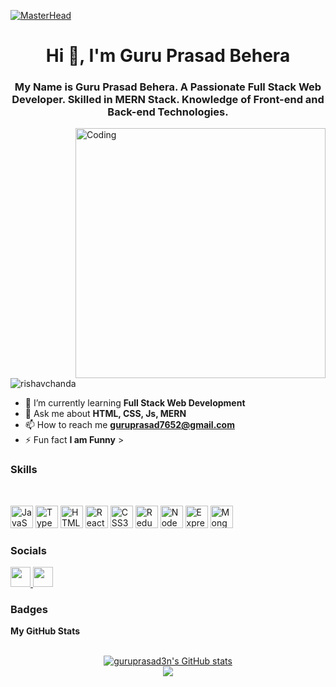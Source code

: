 [![MasterHead](https://camo.githubusercontent.com/d4902b57b5e2549993dfc819375943915f4a4bd1c2b3718f894547e1910c3e2e/68747470733a2f2f63686b736b696c6c732e636f6d2f77702d636f6e74656e742f75706c6f6164732f323032302f30342f62616e6e65722d62672e676966)](https://guruprasad3n.github.io/)


<h1 align="center">Hi 👋, I'm Guru Prasad Behera</h1>

<h3 align="center">My Name is Guru Prasad Behera. A Passionate Full Stack Web Developer. Skilled in MERN Stack. Knowledge
of Front-end and Back-end Technologies. </h3>

<img
  align="right"
  alt="Coding"
  width="400"
  src="https://cdn.dribbble.com/users/1162077/screenshots/3848914/programmer.gif"/>

<p align="left">
  <img
    src="https://komarev.com/ghpvc/?username=Guruprasad3n&label=Profile%20views&color=0e75b6&style=flat"
    alt="rishavchanda"
  />
</p>

- 🌱 I’m currently learning **Full Stack Web Development**
- 💬 Ask me about **HTML, CSS, Js, MERN**
- 📫 How to reach me **guruprasad7652@gmail.com**
- ⚡ Fun fact **I am Funny** >

### Skills

<br />
<p align="left">
  <a
    href="https://developer.mozilla.org/en-US/docs/Web/JavaScript"
    target="_blank"
    rel="noreferrer"
    ><img
      src="https://raw.githubusercontent.com/danielcranney/readme-generator/main/public/icons/skills/javascript-colored.svg"
      width="36"
      height="36"
      alt="JavaScript"
  /></a>
  <a href="https://www.typescriptlang.org/" target="_blank" rel="noreferrer"
    ><img
      src="https://raw.githubusercontent.com/danielcranney/readme-generator/main/public/icons/skills/typescript-colored.svg"
      width="36"
      height="36"
      alt="TypeScript"
  /></a>
  <a
    href="https://developer.mozilla.org/en-US/docs/Glossary/HTML5"
    target="_blank"
    rel="noreferrer"
    ><img
      src="https://raw.githubusercontent.com/danielcranney/readme-generator/main/public/icons/skills/html5-colored.svg"
      width="36"
      height="36"
      alt="HTML5"
  /></a>
  <a href="https://reactjs.org/" target="_blank" rel="noreferrer"
    ><img
      src="https://raw.githubusercontent.com/danielcranney/readme-generator/main/public/icons/skills/react-colored.svg"
      width="36"
      height="36"
      alt="React"
  /></a>
  <a href="https://www.w3.org/TR/CSS/#css" target="_blank" rel="noreferrer"
    ><img
      src="https://raw.githubusercontent.com/danielcranney/readme-generator/main/public/icons/skills/css3-colored.svg"
      width="36"
      height="36"
      alt="CSS3"
  /></a>
  <a href="https://redux.js.org/" target="_blank" rel="noreferrer"
    ><img
      src="https://raw.githubusercontent.com/danielcranney/readme-generator/main/public/icons/skills/redux-colored.svg"
      width="36"
      height="36"
      alt="Redux"
  /></a>
  <a href="https://nodejs.org/en/" target="_blank" rel="noreferrer"
    ><img
      src="https://raw.githubusercontent.com/danielcranney/readme-generator/main/public/icons/skills/nodejs-colored.svg"
      width="36"
      height="36"
      alt="NodeJS"
  /></a>
  <a href="https://expressjs.com/" target="_blank" rel="noreferrer"
    ><img
      src="https://raw.githubusercontent.com/danielcranney/readme-generator/main/public/icons/skills/express-colored.svg"
      width="36"
      height="36"
      alt="Express"
  /></a>
  <a href="https://www.mongodb.com/" target="_blank" rel="noreferrer"
    ><img
      src="https://raw.githubusercontent.com/danielcranney/readme-generator/main/public/icons/skills/mongodb-colored.svg"
      width="36"
      height="36"
      alt="MongoDB"
  /></a>
</p>

### Socials

<p align="left">
  <a
    href="https://www.github.com/guruprasad3n"
    target="_blank"
    rel="noreferrer"> 
    <img src="https://raw.githubusercontent.com/danielcranney/readme-generator/main/public/icons/socials/github.svg" width="32"
    height="32"/>
  </a> <a href="https://www.linkedin.com/in/guruprasad0" target="_blank" rel="noreferrer">
    <img src="https://raw.githubusercontent.com/danielcranney/readme-generator/main/public/icons/socials/linkedin.svg" width="32"
    height="32" />
  </a>
</p>

### Badges

<b align="center">My GitHub Stats</b>
<p align="center">
  <br />
  <a href="http://www.github.com/guruprasad3n">
    <img
      align="center"
      src="https://github-readme-stats.vercel.app/api?username=guruprasad3n&show_icons=true&hide=&count_private=true&title_color=0891b2&text_color=ffffff&icon_color=0891b2&bg_color=1c1917&hide_border=true&show_icons=true"
      alt="guruprasad3n's GitHub stats"
  /></a>

  <br />

  <a href="http://www.github.com/guruprasad3n">
    <img  align="center"
      src="https://github-readme-streak-stats.herokuapp.com/?user=guruprasad3n&stroke=ffffff&background=1c1917&ring=0891b2&fire=0891b2&currStreakNum=ffffff&currStreakLabel=0891b2&sideNums=ffffff&sideLabels=ffffff&dates=ffffff&hide_border=true"
  /></a>
</p>

<br />
<!-- 
<p><a>
<img  align="left" src="https://github-readme-stats.vercel.app/api/top-langs?username=guruprasad3n&show_icons=true&locale=en&layout=compact&theme=tokyonight" alt="guruprasad3n" />
</a><a href="http://www.github.com/guruprasad3n"> <img src="https://activity-graph.herokuapp.com/graph?username=guruprasad3n&bg_color=1c1917&color=ffffff&line=0891b2&point=ffffff&area_color=1c1917&area=true&hide_border=true&custom_title=GitHub%20Commits%20Graph" alt="GitHub Commits Graph"/></a></p>

  
      -->
    



<!--

 <a href="https://github.com/guruprasad3n" align="left">
    <img src="https://github-readme-stats.vercel.app/api/top-langs/?username=guruprasad3n&langs_count=10&title_color=0891b2&text_color=ffffff&icon_color=0891b2&bg_color=1c1917&hide_border=true&locale=en&custom_title=Top%20%Languages"
    alt="Top Languages"/>
    </a>

**Guruprasad3n/Guruprasad3n** is a ✨ _special_ ✨ repository because its `README.md` (this file) appears on your GitHub profile.

Here are some ideas to get you started:

- 🔭 I’m currently working on ...
- 🌱 I’m currently learning ...
- 👯 I’m looking to collaborate on ...
- 🤔 I’m looking for help with ...
- 💬 Ask me about ...
- 📫 How to reach me: ...
- 😄 Pronouns: ...
- ⚡ Fun fact: ...
-->
